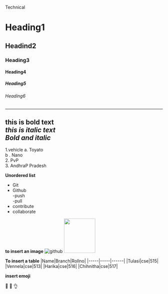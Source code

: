 Technical
# Heading1
## Headind2
### Heading3
#### Heading4
##### Heading5
###### Heading6
-------------------------------------------------------------
**this is bold text**  
*this is italic text*  
***Bold and italic***  
-------------------------------------------------------------------------

1.vehicle
  a. Toyato  
  b . Nano  
2. PvP    
3. AndhraP Pradesh  

**Unordered list**
* Git  
* Github    
  -push      
  -pull      
* contribute    
* collaborate  

**to insert an image**
![github](https://miro.medium.com/max/640/1*75jvBleoQfAZJc3sgTSPQA.jpeg)
<img src="https://miro.medium.com/max/640/1*75jvBleoQfAZJc3sgTSPQA.jpeg" height="110" width="100"/>

**To insert a table**
|Name|Branch|Rollno|
|-----|-----|------|
|Tulasi|cse|515|
|Vennela|cse|513|
|Harika|cse|516|
|Chihnitha|cse|517|

**insert emoji**

:tada:
:bookmark:
:ok_hand:
